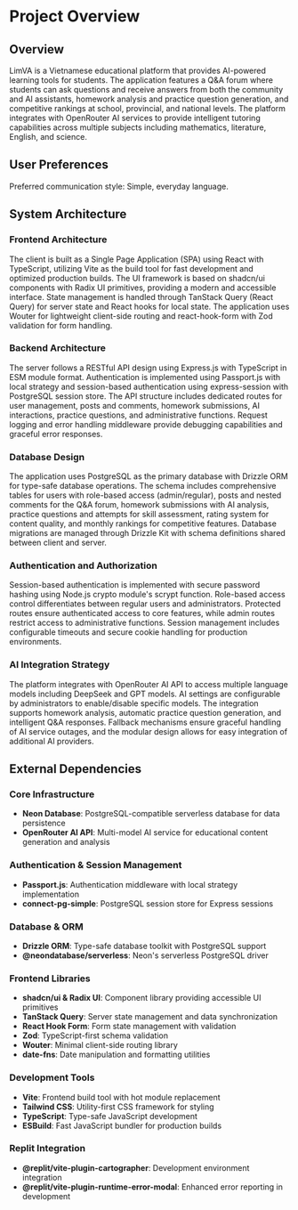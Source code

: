 # Project Overview

## Overview

LimVA is a Vietnamese educational platform that provides AI-powered learning tools for students. The application features a Q&A forum where students can ask questions and receive answers from both the community and AI assistants, homework analysis and practice question generation, and competitive rankings at school, provincial, and national levels. The platform integrates with OpenRouter AI services to provide intelligent tutoring capabilities across multiple subjects including mathematics, literature, English, and science.

## User Preferences

Preferred communication style: Simple, everyday language.

## System Architecture

### Frontend Architecture
The client is built as a Single Page Application (SPA) using React with TypeScript, utilizing Vite as the build tool for fast development and optimized production builds. The UI framework is based on shadcn/ui components with Radix UI primitives, providing a modern and accessible interface. State management is handled through TanStack Query (React Query) for server state and React hooks for local state. The application uses Wouter for lightweight client-side routing and react-hook-form with Zod validation for form handling.

### Backend Architecture
The server follows a RESTful API design using Express.js with TypeScript in ESM module format. Authentication is implemented using Passport.js with local strategy and session-based authentication using express-session with PostgreSQL session store. The API structure includes dedicated routes for user management, posts and comments, homework submissions, AI interactions, practice questions, and administrative functions. Request logging and error handling middleware provide debugging capabilities and graceful error responses.

### Database Design
The application uses PostgreSQL as the primary database with Drizzle ORM for type-safe database operations. The schema includes comprehensive tables for users with role-based access (admin/regular), posts and nested comments for the Q&A forum, homework submissions with AI analysis, practice questions and attempts for skill assessment, rating system for content quality, and monthly rankings for competitive features. Database migrations are managed through Drizzle Kit with schema definitions shared between client and server.

### Authentication and Authorization
Session-based authentication is implemented with secure password hashing using Node.js crypto module's scrypt function. Role-based access control differentiates between regular users and administrators. Protected routes ensure authenticated access to core features, while admin routes restrict access to administrative functions. Session management includes configurable timeouts and secure cookie handling for production environments.

### AI Integration Strategy
The platform integrates with OpenRouter AI API to access multiple language models including DeepSeek and GPT models. AI settings are configurable by administrators to enable/disable specific models. The integration supports homework analysis, automatic practice question generation, and intelligent Q&A responses. Fallback mechanisms ensure graceful handling of AI service outages, and the modular design allows for easy integration of additional AI providers.

## External Dependencies

### Core Infrastructure
- **Neon Database**: PostgreSQL-compatible serverless database for data persistence
- **OpenRouter AI API**: Multi-model AI service for educational content generation and analysis

### Authentication & Session Management
- **Passport.js**: Authentication middleware with local strategy implementation
- **connect-pg-simple**: PostgreSQL session store for Express sessions

### Database & ORM
- **Drizzle ORM**: Type-safe database toolkit with PostgreSQL support
- **@neondatabase/serverless**: Neon's serverless PostgreSQL driver

### Frontend Libraries
- **shadcn/ui & Radix UI**: Component library providing accessible UI primitives
- **TanStack Query**: Server state management and data synchronization
- **React Hook Form**: Form state management with validation
- **Zod**: TypeScript-first schema validation
- **Wouter**: Minimal client-side routing library
- **date-fns**: Date manipulation and formatting utilities

### Development Tools
- **Vite**: Frontend build tool with hot module replacement
- **Tailwind CSS**: Utility-first CSS framework for styling
- **TypeScript**: Type-safe JavaScript development
- **ESBuild**: Fast JavaScript bundler for production builds

### Replit Integration
- **@replit/vite-plugin-cartographer**: Development environment integration
- **@replit/vite-plugin-runtime-error-modal**: Enhanced error reporting in development